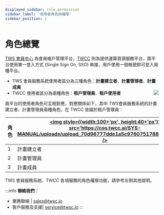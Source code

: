 ```yaml
---
displayed_sidebar: role_permission
sidebar_label: '使用者角色與權限'
sidebar_position: 1
---
```



# 角色總覽

[<ins>TWS 會員中心</ins>](https://member.twcc.ai/) 為會員帳戶管理平台，[<ins>TWCC</ins>](https://www.twcc.ai/) 則為提供運算資源服務平台，兩平台使用單一登入方式 (Single Sign On, SSO) 串接，用戶使用一個帳號即可登入兩種平台。

- TWS 會員服務系統使用者區分為三種角色：**計畫建立者**、**計畫管理者**、**計畫成員** 
- TWCC 使用者區分為兩種角色：**租戶管理員**、**租戶使用者**
  &emsp; &emsp; &emsp;&emsp; &emsp; &emsp; ![](https://cos.twcc.ai/SYS-MANUAL/uploads/upload_4fb239cb4bc8149ee136cc83eb839e12.png)

兩平台的使用者角色可互相對應，對應關係如下，其中 TWS會員服務系統的計畫建立者、計畫管理員兩種角色，在 TWCC 皆屬於租戶管理員：

|角色|  [<img style={{width:100+'px', height:40+'px'}} src='https://cos.twcc.ai/SYS-MANUAL/uploads/upload_70d96777dde1a5c9760751788d5e5d90.png' />](https://iservice.nchc.org.tw/nchc_service/index.php) | [<img style={{width:100+'px', height:20+'px'}} src='https://cos.twcc.ai/SYS-MANUAL/uploads/upload_37a176a14aad4b6919b50a13c355774d.jpg' />](https://www.twcc.ai/)|
| -------- | -------- |-------- |
|  1  | 計畫建立者    |**租戶管理員**|
|  2  |  計畫管理員   |**租戶管理員**|
|  3  |   計畫成員   |**租戶使用者** |

<i class="fa fa-arrow-circle-left" aria-hidden="true"></i> TWS 會員服務系統、TWCC 各項服務的角色權限功能，請參考左側其他說明。

:::info
**聯絡我們：**
- 業務聯絡 | <ins><a href = "mailto: sales@twsc.io">sales@twsc.io</a></ins>
- 客戶服務及支援| <ins><a href = "mailto: sales@twsc.io">service@twsc.io</a></ins>
:::
